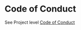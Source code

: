 # Code of Conduct
 

See Project level [Code of Conduct](https://github.com/Kingsrook/qqq/blob/develop/CODE_OF_CONDUCT.md)
